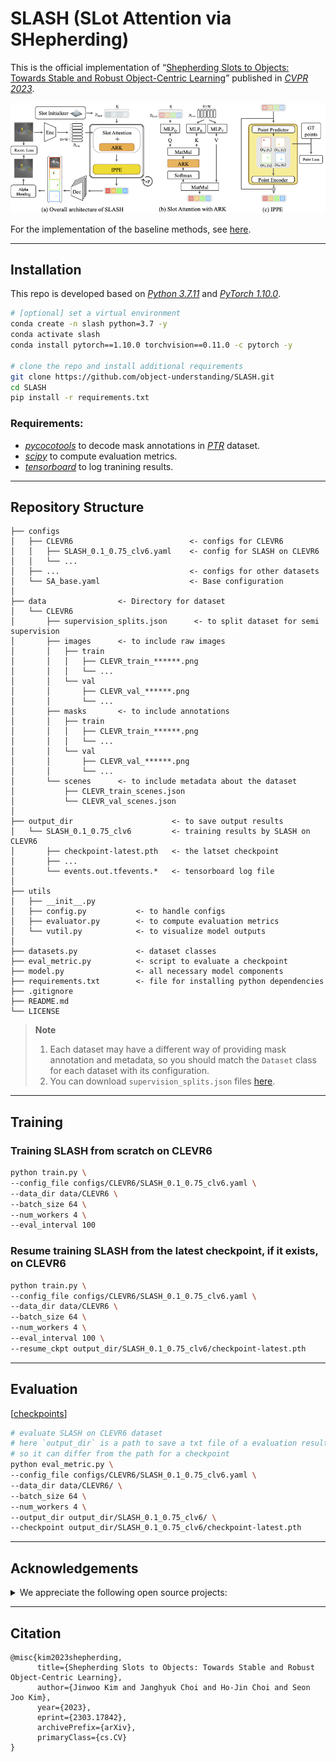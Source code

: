 # SLASH (SLot Attention via SHepherding)
This is the official implementation of “[Shepherding Slots to Objects: Towards Stable and Robust Object-Centric Learning](https://arxiv.org/abs/2303.17842)” published in [*CVPR 2023*](https://cvpr2023.thecvf.com).

![SLASH](doc/slash.png)

For the implementation of the baseline methods, see [here](https://github.com/janghyuk-choi/slot-attention-lightning).

---

## Installation

This repo is developed based on [*Python 3.7.11*](https://www.python.org/downloads/release/python-3711/) and [*PyTorch 1.10.0*](https://pytorch.org/get-started/previous-versions/#v1100).

```bash
# [optional] set a virtual environment
conda create -n slash python=3.7 -y
conda activate slash
conda install pytorch==1.10.0 torchvision==0.11.0 -c pytorch -y

# clone the repo and install additional requirements
git clone https://github.com/object-understanding/SLASH.git
cd SLASH
pip install -r requirements.txt
```

### Requirements:

- [*pycocotools*](https://pypi.org/project/pycocotools/2.0.4/) to decode mask annotations in [*PTR*](https://github.com/evelinehong/PTR) dataset.
- [*scipy*](https://pypi.org/project/scipy/1.7.3/) to compute evaluation metrics.
- [*tensorboard*](https://pypi.org/project/tensorboard/2.10.0/) to log tranining results.


---

## Repository Structure

```
├── configs
│   ├── CLEVR6                          <- configs for CLEVR6
│   │   ├── SLASH_0.1_0.75_clv6.yaml    <- config for SLASH on CLEVR6
│   │   └── ...
│   ├── ...                             <- configs for other datasets
│   └── SA_base.yaml                    <- Base configuration
│
├── data                <- Directory for dataset
│   └── CLEVR6
│       ├── supervision_splits.json      <- to split dataset for semi supervision
│       ├── images      <- to include raw images
│       │   ├── train
│       │   │   ├── CLEVR_train_******.png
│       │   │   └── ...
│       │   └── val
│       │       ├── CLEVR_val_******.png
│       │       └── ...
│       ├── masks       <- to include annotations
│       │   ├── train
│       │   │   ├── CLEVR_train_******.png
│       │   │   └── ...
│       │   └── val
│       │       ├── CLEVR_val_******.png
│       │       └── ...
│       └── scenes      <- to include metadata about the dataset
│           ├── CLEVR_train_scenes.json
│           └── CLEVR_val_scenes.json
│
├── output_dir                      <- to save output results
│   └── SLASH_0.1_0.75_clv6         <- training results by SLASH on CLEVR6
│       ├── checkpoint-latest.pth   <- the latset checkpoint
│       ├── ...
│       └── events.out.tfevents.*   <- tensorboard log file
│
├── utils
│   ├── __init__.py
│   ├── config.py           <- to handle configs
│   ├── evaluator.py        <- to compute evaluation metrics
│   └── vutil.py            <- to visualize model outputs
│
├── datasets.py             <- dataset classes
├── eval_metric.py          <- script to evaluate a checkpoint
├── model.py                <- all necessary model components
├── requirements.txt        <- file for installing python dependencies
├── .gitignore
├── README.md
└── LICENSE
```
> **Note**  
> 1. Each dataset may have a different way of providing mask annotation and metadata, so you should match the `Dataset` class for each dataset with its configuration.
> 2. You can download `supervision_splits.json` files [here](https://drive.google.com/drive/folders/1icD7MBAOOBuG09-4auA8h0IAsXmlNzI1?usp=sharing).

---

## Training

### Training SLASH from scratch on CLEVR6

```bash
python train.py \
--config_file configs/CLEVR6/SLASH_0.1_0.75_clv6.yaml \
--data_dir data/CLEVR6 \
--batch_size 64 \
--num_workers 4 \
--eval_interval 100
```

### Resume training SLASH from the latest checkpoint, if it exists, on CLEVR6

```bash
python train.py \
--config_file configs/CLEVR6/SLASH_0.1_0.75_clv6.yaml \
--data_dir data/CLEVR6 \
--batch_size 64 \
--num_workers 4 \
--eval_interval 100 \
--resume_ckpt output_dir/SLASH_0.1_0.75_clv6/checkpoint-latest.pth
```

---

## Evaluation

[[checkpoints](https://drive.google.com/file/d/1K6obkakAJPZbMSr33LcjLHLBLbFIZHOn/view?usp=share_link)]

```bash
# evaluate SLASH on CLEVR6 dataset
# here `output_dir` is a path to save a txt file of a evaluation result
# so it can differ from the path for a checkpoint
python eval_metric.py \
--config_file configs/CLEVR6/SLASH_0.1_0.75_clv6.yaml \
--data_dir data/CLEVR6/ \
--batch_size 64 \
--num_workers 4 \
--output_dir output_dir/SLASH_0.1_0.75_clv6/ \
--checkpoint output_dir/SLASH_0.1_0.75_clv6/checkpoint-latest.pth
```

---

## Acknowledgements

<details>
<summary>We appreciate the following open source projects:</summary>
<div markdown="1">

- [Slot Attention](https://github.com/google-research/google-research/tree/master/slot_attention) (Apache License 2.0)
- [Slot Attention in PyTorch](https://github.com/evelinehong/slot-attention-pytorch)
- [SLATE](https://github.com/singhgautam/slate) (MIT License)
- [Multi-Object Datasets](https://github.com/deepmind/multi_object_datasets) (Apache License 2.0)
- [Kubric](https://github.com/google-research/kubric) (Apache License 2.0)
- [ClevrTex](https://github.com/karazijal/clevrtex) (BSD-3-Clause license)
- [PTR](https://github.com/evelinehong/PTR) (MIT license)
</div>
</details>

---

## Citation
```
@misc{kim2023shepherding,
      title={Shepherding Slots to Objects: Towards Stable and Robust Object-Centric Learning}, 
      author={Jinwoo Kim and Janghyuk Choi and Ho-Jin Choi and Seon Joo Kim},
      year={2023},
      eprint={2303.17842},
      archivePrefix={arXiv},
      primaryClass={cs.CV}
}
```